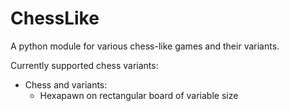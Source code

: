 # ChessLike
A python module for various chess-like games and their variants. 

Currently supported chess variants: 
- Chess and variants: 
  * Hexapawn on rectangular board of variable size 
